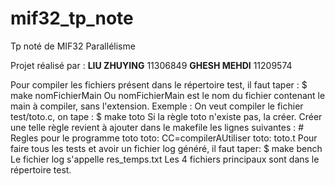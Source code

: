 # mif32_tp_note
Tp noté de MIF32 Parallélisme

Projet réalisé par :
**LIU ZHUYING** 11306849
**GHESH MEHDI** 11209574

Pour compiler les fichiers présent dans le répertoire test, il faut taper :
	$ make nomFichierMain
Ou nomFichierMain est le nom du fichier contenant le main à compiler, sans l'extension.
Exemple :
On veut compiler le fichier test/toto.c, on tape :
	$ make toto
Si la règle toto n'existe pas, la créer. Créer une telle règle revient à ajouter
dans le makefile les lignes suivantes :
	# Regles pour le programme toto
	toto: CC=compilerAUtiliser
	toto: toto.t
Pour faire tous les tests et avoir un fichier log généré, il faut taper:
	$ make bench
Le fichier log s'appelle res_temps.txt
Les 4 fichiers principaux sont dans le répertoire test. 
